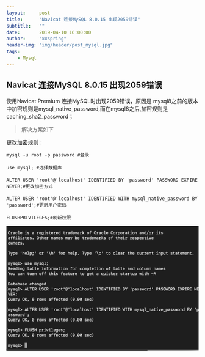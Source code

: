 ```yaml
---
layout:     post
title:      "Navicat 连接MySQL 8.0.15 出现2059错误"
subtitle:   ""
date:       2019-04-10 16:00:00
author:     "xxspring"
header-img: "img/header/post_mysql.jpg"
tags:
    - Mysql
---
```


## Navicat 连接MySQL 8.0.15 出现2059错误

使用Navicat Premium 连接MySQL时出现2059错误，原因是 mysql8之前的版本中加密规则是mysql\_native\_password,而在mysql8之后,加密规则是caching\_sha2\_password；


>解决方案如下

更改加密规则：

```
mysql -u root -p password #登录

use mysql; #选择数据库

ALTER USER 'root'@'localhost' IDENTIFIED BY 'password' PASSWORD EXPIRE NEVER;#更改加密方式

ALTER USER 'root'@'localhost' IDENTIFIED WITH mysql_native_password BY 'password';#更新用户密码

FLUSHPRIVILEGES;#刷新权限
```

![截图](/img/screen/2019-04-11-Mysql_error_2059.png "截图")
